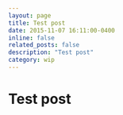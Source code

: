 ```yaml
---
layout: page
title: Test post
date: 2015-11-07 16:11:00-0400
inline: false
related_posts: false
description: "Test post"
category: wip
---
```


# Test post